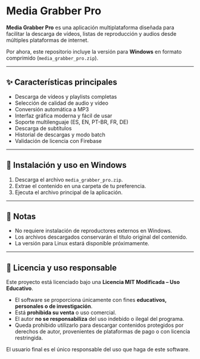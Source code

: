 # Media Grabber Pro

**Media Grabber Pro** es una aplicación multiplataforma diseñada para facilitar la descarga de vídeos, listas de reproducción y audios desde múltiples plataformas de internet.  

Por ahora, este repositorio incluye la versión para **Windows** en formato comprimido (`media_grabber_pro.zip`).  

---

## ✨ Características principales
- Descarga de vídeos y playlists completas
- Selección de calidad de audio y vídeo
- Conversión automática a MP3
- Interfaz gráfica moderna y fácil de usar
- Soporte multilenguaje (ES, EN, PT-BR, FR, DE)
- Descarga de subtítulos
- Historial de descargas y modo batch
- Validación de licencia con Firebase

---

## 🚀 Instalación y uso en Windows
1. Descarga el archivo `media_grabber_pro.zip`.  
2. Extrae el contenido en una carpeta de tu preferencia.  
3. Ejecuta el archivo principal de la aplicación.  

---

## 📖 Notas
- No requiere instalación de reproductores externos en Windows.  
- Los archivos descargados conservarán el título original del contenido.  
- La versión para Linux estará disponible próximamente.  

---

## 📜 Licencia y uso responsable
Este proyecto está licenciado bajo una **Licencia MIT Modificada – Uso Educativo**.  

- El software se proporciona únicamente con fines **educativos, personales o de investigación**.  
- Está **prohibida su venta** o uso comercial.  
- El autor **no se responsabiliza** del uso indebido o ilegal del programa.  
- Queda prohibido utilizarlo para descargar contenidos protegidos por derechos de autor,
  provenientes de plataformas de pago o con licencia restringida.  

El usuario final es el único responsable del uso que haga de este software.
